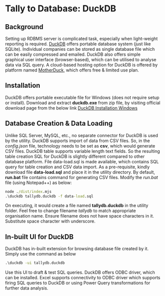 # Tally to Database: DuckDB

## Background
Setting up RDBMS server is complicated task, especially when light-weight reporting is required. [DuckDB](https://duckdb.org/) offers portable database system (just like SQLite). Individual companies can be stored as single database file which can be easily compressed and emailed. DuckDB also offers simple graphical user interface (browser-based), which can be utilised to analyse data via SQL query. A cloud-based hosting option for DuckDB is offered by platform named [MotherDuck](https://motherduck.com/), which offers free &amp; limited use plan.

## Installation
DuckDB offers portable executable file for Windows (does not require setup or install). Download and extract **duckdb.exe** from zip file, by visiting official download page from the below link
[DuckDB Installation Windows](https://duckdb.org/docs/installation/?version=stable&environment=cli&platform=win&download_method=direct&architecture=x86_64)


## Database Creation &amp; Data Loading
Unlike SQL Server, MySQL, etc., no separate connector for DuckDB is used by the utility. DuckDB supports import of data from CSV files. So, in the *config.json* file, technology needs to be set as **csv**, which would generate CSV files. DuckDB table supports variable length text fields. So the resulting table creation SQL for DuckDB is slightly different compared to other database platform. File data-load.sql is made available, which contains SQL query for table creation and CSV data import. As a pre-requisite, kindly download file **data-load.sql** and place it in the utility directory. By default, **run.bat** file contains command for generating CSV files. Modify the *run.bat* file (using Notepad++) as below:

```bat
node ./dist/index.mjs
.\duckdb tallydb.duckdb -f data-load.sql
```

On executing, it would create a file named **tallydb.duckdb** in the utility folder. Feel free to change filename *tallydb* to match appropriate organisation name. Ensure filename does not have space characters in it. Substitute space character with underscore.

## In-built UI for DuckDB
DuckDB has in-built extension for browsing database file created by it. Simply use the command as below

```bat
.\duckdb -ui tallydb.duckdb
```

Use this UI to draft &amp; test SQL queries. DuckDB offers ODBC driver, which can be installed. Excel supports connectivity to ODBC driver which supports firing SQL queries to DuckDB or using Power Query transformations for further data analysis.